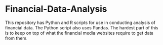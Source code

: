 # Financial-Data-Analysis
This repository has Python and R scripts for use in conducting analysis of financial data.  The Python script also uses Pandas.  The hardest part of this is to keep on top of what the financial media websites require to get data from them.
